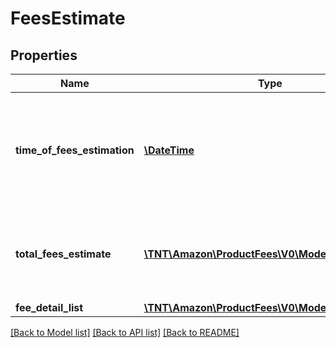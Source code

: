 # FeesEstimate

## Properties
Name | Type | Description | Notes
------------ | ------------- | ------------- | -------------
**time_of_fees_estimation** | [**\DateTime**](\DateTime.md) | The time at which the fees were estimated. This defaults to the time the request is made. | 
**total_fees_estimate** | [**\TNT\Amazon\ProductFees\V0\Model\MoneyType**](MoneyType.md) | Total estimated fees for a given item, price, and fulfillment channel. | [optional] 
**fee_detail_list** | [**\TNT\Amazon\ProductFees\V0\Model\FeeDetailList**](FeeDetailList.md) |  | [optional] 

[[Back to Model list]](../README.md#documentation-for-models) [[Back to API list]](../README.md#documentation-for-api-endpoints) [[Back to README]](../README.md)


